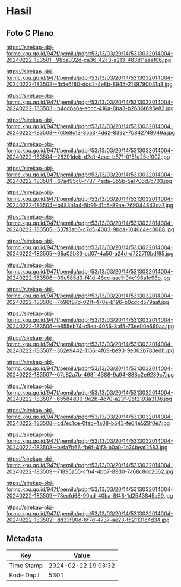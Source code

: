# Hasil

## Foto C Plano

https://sirekap-obj-formc.kpu.go.id/947f/pemilu/pdpr/53/13/03/20/14/5313032014004-20240222-183501--98ba332d-ca36-42c3-a213-483d11eaef06.jpg

https://sirekap-obj-formc.kpu.go.id/947f/pemilu/pdpr/53/13/03/20/14/5313032014004-20240222-183502--fb5e6f80-ddd2-4e8b-8945-2189790031a3.jpg

https://sirekap-obj-formc.kpu.go.id/947f/pemilu/pdpr/53/13/03/20/14/5313032014004-20240222-183503--b4cd6a6a-eccc-416a-8ba3-b2606f695e82.jpg

https://sirekap-obj-formc.kpu.go.id/947f/pemilu/pdpr/53/13/03/20/14/5313032014004-20240222-183503--7d0e8c13-85a3-4dd2-8392-7b842748049a.jpg

https://sirekap-obj-formc.kpu.go.id/947f/pemilu/pdpr/53/13/03/20/14/5313032014004-20240222-183504--28391deb-d2e1-4eac-b671-0151d25ef002.jpg

https://sirekap-obj-formc.kpu.go.id/947f/pemilu/pdpr/53/13/03/20/14/5313032014004-20240222-183504--67a495c8-f787-4ada-8b5b-5a1706d7c703.jpg

https://sirekap-obj-formc.kpu.go.id/947f/pemilu/pdpr/53/13/03/20/14/5313032014004-20240222-183504--b483b1a4-5b91-41b5-89ae-769044843da7.jpg

https://sirekap-obj-formc.kpu.go.id/947f/pemilu/pdpr/53/13/03/20/14/5313032014004-20240222-183505--537f3ab6-c7d5-4003-9bda-1040c4ec0088.jpg

https://sirekap-obj-formc.kpu.go.id/947f/pemilu/pdpr/53/13/03/20/14/5313032014004-20240222-183505--66a02b33-cd07-4a50-a24d-d7227f0bdf95.jpg

https://sirekap-obj-formc.kpu.go.id/947f/pemilu/pdpr/53/13/03/20/14/5313032014004-20240222-183506--09e585d3-f41d-48cc-aac1-94e196a1c98b.jpg

https://sirekap-obj-formc.kpu.go.id/947f/pemilu/pdpr/53/13/03/20/14/5313032014004-20240222-183506--7b96f87d-021f-470a-b196-b0cdcd579aaf.jpg

https://sirekap-obj-formc.kpu.go.id/947f/pemilu/pdpr/53/13/03/20/14/5313032014004-20240222-183506--e855eb74-c5ea-4056-8bf5-73ee00e660aa.jpg

https://sirekap-obj-formc.kpu.go.id/947f/pemilu/pdpr/53/13/03/20/14/5313032014004-20240222-183507--362e9442-1156-4f69-be90-9e062b780edb.jpg

https://sirekap-obj-formc.kpu.go.id/947f/pemilu/pdpr/53/13/03/20/14/5313032014004-20240222-183507--67c82a7b-498f-4388-9a94-888c2e6289c7.jpg

https://sirekap-obj-formc.kpu.go.id/947f/pemilu/pdpr/53/13/03/20/14/5313032014004-20240222-183507--66584d30-9e2b-4c70-a23f-9bf2193a3136.jpg

https://sirekap-obj-formc.kpu.go.id/947f/pemilu/pdpr/53/13/03/20/14/5313032014004-20240222-183508--cd7ec1ce-0fab-4a08-b543-fe64e529f0e7.jpg

https://sirekap-obj-formc.kpu.go.id/947f/pemilu/pdpr/53/13/03/20/14/5313032014004-20240222-183508--befa7b66-fb6f-41f3-b0a0-1b74beaf2583.jpg

https://sirekap-obj-formc.kpu.go.id/947f/pemilu/pdpr/53/13/03/20/14/5313032014004-20240222-183509--71895a55-cf64-4bb7-89d0-7a68c8cc2662.jpg

https://sirekap-obj-formc.kpu.go.id/947f/pemilu/pdpr/53/13/03/20/14/5313032014004-20240222-183509--73ecfd68-90ad-40ba-8f48-1d2543845a69.jpg

https://sirekap-obj-formc.kpu.go.id/947f/pemilu/pdpr/53/13/03/20/14/5313032014004-20240222-183502--dd33f90d-6f7d-4737-ae23-fd21131c4d34.jpg


## Metadata

| Key        | Value               |
| ---------- | ------------------- |
| Time Stamp | 2024-02-22 19:03:32 |
| Kode Dapil | 5301                |




